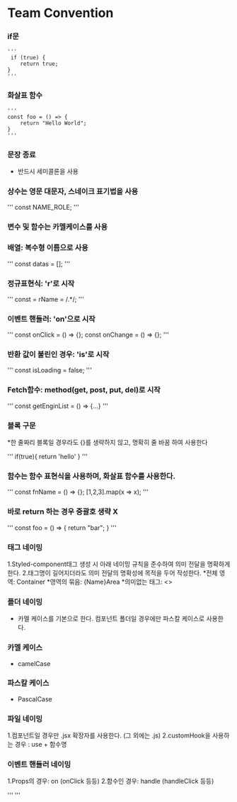 
# Team Convention 




### if문
    '''
     if (true) {
        return true;
    }
    '''

### 화살표 함수
    '''
    const foo = () => {
        return "Hello World";
    }
    '''
### 문장 종료
* 반드시 세미콜론을 사용

### 상수는 영문 대문자, 스네이크 표기법을 사용

'''
const NAME_ROLE;
'''

### 변수 및 함수는 카멜케이스를 사용

###  배열: 복수형 이름으로 사용

'''
const datas = [];
'''

###  정규표현식: 'r'로 시작

'''
const = rName = /.*/;
'''

###  이벤트 핸들러: 'on'으로 시작

'''
const onClick = () => {};
const onChange = () => {};
'''

###  반환 값이 불린인 경우: 'is'로 시작

'''
const isLoading = false;
'''

###  Fetch함수: method(get, post, put, del)로 시작

'''
const getEnginList = () => {…}
'''

###  블록 구문

*한 줄짜리 블록일 경우라도 {}를 생략하지 않고, 명확히 줄 바꿈 하여 사용한다

'''
if(true){
  return 'hello'
}
'''

###  함수는 함수 표현식을 사용하며, 화살표 함수를 사용한다.

'''
const fnName = () => {};
[1,2,3].map(x => x);
'''

###  바로 return 하는 경우 중괄호 생략 X

'''
const foo = () => { return "bar"; }
'''

### 태그 네이밍

1.Styled-component태그 생성 시 아래 네이밍 규칙을 준수하여 의미 전달을 명확하게 한다.
2.태그명이 길어지더라도 의미 전달의 명확성에 목적을 두어 작성한다.
*전체 영역: Container
*영역의 묶음: {Name}Area
*의미없는 태그: <>

### 폴더 네이밍

* 카멜 케이스를 기본으로 한다. 컴포넌트 폴더일 경우에만 파스칼 케이스로 사용한다.
###  카멜 케이스
* camelCase
###  파스칼 케이스
* PascalCase

### 파일 네이밍
1.컴포넌트일 경우만 .jsx 확장자를 사용한다. (그 외에는 .js)
2.customHook을 사용하는 경우 : use + 함수명

### 이벤트 핸들러 네이밍
1.Props의 경우: on (onClick 등등)
2.함수인 경우: handle (handleClick 등등)

'''
<MyComponent onclick={this.handleClick} />
'''
